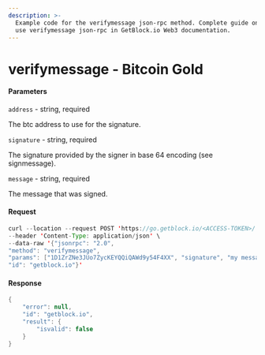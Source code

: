 ```yaml
---
description: >-
  Example code for the verifymessage json-rpc method. Сomplete guide on how to
  use verifymessage json-rpc in GetBlock.io Web3 documentation.
---
```


# verifymessage - Bitcoin Gold

#### Parameters

`address` - string, required

The btc address to use for the signature.

`signature` - string, required

The signature provided by the signer in base 64 encoding (see signmessage).

`message` - string, required

The message that was signed.

#### Request

```java
curl --location --request POST 'https://go.getblock.io/<ACCESS-TOKEN>/' \
--header 'Content-Type: application/json' \ 
--data-raw '{"jsonrpc": "2.0",
"method": "verifymessage",
"params": ["1D1ZrZNe3JUo7ZycKEYQQiQAWd9y54F4XX", "signature", "my message"],
"id": "getblock.io"}'
```

#### Response

```java
{
    "error": null,
    "id": "getblock.io",
    "result": {
        "isvalid": false
    }
}
```

